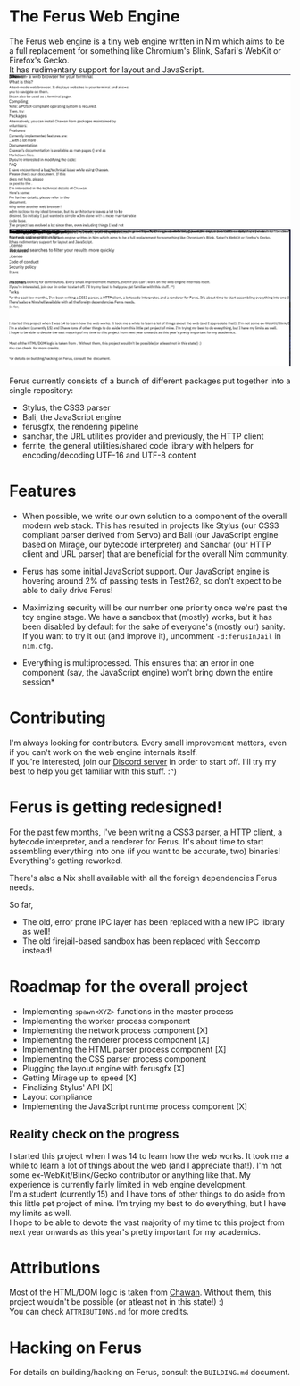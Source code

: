 # The Ferus Web Engine
The Ferus web engine is a tiny web engine written in Nim which aims to be a full replacement for something like Chromium's Blink, Safari's WebKit or Firefox's Gecko. \
It has rudimentary support for layout and JavaScript.
![A screenshot of Ferus rendering SourceHut](screenshots/ferus_sourcehut.jpg)
![A screenshot of Ferus rendering GitHub](screenshots/ferus_github.jpg)

Ferus currently consists of a bunch of different packages put together into a single repository:
- Stylus, the CSS3 parser
- Bali, the JavaScript engine
- ferusgfx, the rendering pipeline
- sanchar, the URL utilities provider and previously, the HTTP client
- ferrite, the general utilities/shared code library with helpers for encoding/decoding UTF-16 and UTF-8 content

# Features
- When possible, we write our own solution to a component of the overall modern web stack. This has resulted in projects like Stylus (our CSS3 compliant parser derived from Servo) and Bali (our JavaScript engine based on Mirage, our bytecode interpreter) and Sanchar (our HTTP client and URL parser) that are beneficial for the overall Nim community.

- Ferus has some initial JavaScript support. Our JavaScript engine is hovering around 2% of passing tests in Test262, so don't expect to be able to daily drive Ferus!

- Maximizing security will be our number one priority once we're past the toy engine stage. We have a sandbox that (mostly) works, but it has been disabled by default for the sake of everyone's (mostly our) sanity. If you want to try it out (and improve it), uncomment `-d:ferusInJail` in `nim.cfg`.

- Everything is multiprocessed. This ensures that an error in one component (say, the JavaScript engine) won't bring down the entire session*

# Contributing
I'm always looking for contributors. Every small improvement matters, even if you can't work on the web engine internals itself. \
If you're interested, join our [Discord server](https://discord.gg/9MwfGn2Jkb) in order to start off. I'll try my best to help you get familiar with this stuff. :^)

# Ferus is getting redesigned!
For the past few months, I've been writing a CSS3 parser, a HTTP client, a bytecode interpreter, and a renderer for Ferus. It's about time to start assembling everything into one (if you want to be accurate, two) binaries! Everything's getting reworked.

There's also a Nix shell available with all the foreign dependencies Ferus needs.

So far,
- The old, error prone IPC layer has been replaced with a new IPC library as well!
- The old firejail-based sandbox has been replaced with Seccomp instead!

# Roadmap for the overall project
- Implementing `spawn<XYZ>` functions in the master process
- Implementing the worker process component
- Implementing the network process component [X]
- Implementing the renderer process component [X]
- Implementing the HTML parser process component [X]
- Implementing the CSS parser process component
- Plugging the layout engine with ferusgfx [X]
- Getting Mirage up to speed [X]
- Finalizing Stylus' API [X]
- Layout compliance
- Implementing the JavaScript runtime process component [X]

## Reality check on the progress
I started this project when I was 14 to learn how the web works. It took me a while to learn a lot of things about the web (and I appreciate that!). I'm not some ex-WebKit/Blink/Gecko contributor or anything like that. My experience is currently fairly limited in web engine development. \
I'm a student (currently 15) and I have tons of other things to do aside from this little pet project of mine. I'm trying my best to do everything, but I have my limits as well. \
I hope to be able to devote the vast majority of my time to this project from next year onwards as this year's pretty important for my academics.

# Attributions
Most of the HTML/DOM logic is taken from [Chawan](https://sr.ht/~bptato/chawan). Without them, this project wouldn't be possible (or atleast not in this state!) :) \
You can check `ATTRIBUTIONS.md` for more credits.

# Hacking on Ferus
For details on building/hacking on Ferus, consult the `BUILDING.md` document.
